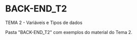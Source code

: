 # BACK-END_T2
TEMA 2 - Variáveis e Tipos de dados

Pasta "BACK-END_T2" com exemplos do material do Tema 2.
